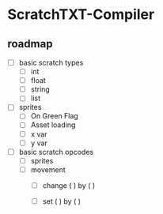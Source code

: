 # ScratchTXT-Compiler

## roadmap 
- [ ] basic scratch types
  - [ ] int
  - [ ] float
  - [ ] string
  - [ ] list 

- [ ] sprites
  - [ ] On Green Flag 
  - [ ] Asset loading
  - [ ] x var
  - [ ] y var
- [ ] basic scratch opcodes
  - [ ] sprites
  - [ ] movement
    - [ ] change ( ) by ( )
    - [ ] set ( ) by ( )
  
